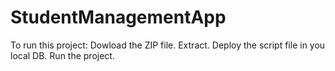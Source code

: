 # StudentManagementApp
To run this project:
  Dowload the ZIP file.
  Extract.
  Deploy the script file in you local DB.
  Run the project.
